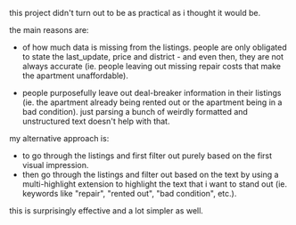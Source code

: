 this project didn't turn out to be as practical as i thought it would be.

the main reasons are:

-   of how much data is missing from the listings. people are only obligated to state the last_update, price and district - and even then, they are not always accurate (ie. people leaving out missing repair costs that make the apartment unaffordable).

-   people purposefully leave out deal-breaker information in their listings (ie. the apartment already being rented out or the apartment being in a bad condition). just parsing a bunch of weirdly formatted and unstructured text doesn't help with that.

my alternative approach is:

-   to go through the listings and first filter out purely based on the first visual impression.
-   then go through the listings and filter out based on the text by using a multi-highlight extension to highlight the text that i want to stand out (ie. keywords like "repair", "rented out", "bad condition", etc.).

this is surprisingly effective and a lot simpler as well.
